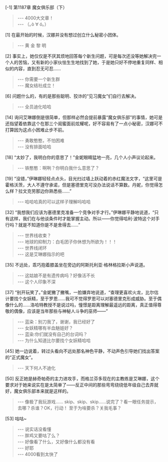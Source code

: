 
[-1] 第1187章 魔女俱乐部（下）
>--- 4000大文章！<br>
>--- （｡ò ∀ ó｡）<br>

[1] 在最开始的时候，汉娜并没有想过创立什么秘密小团体。
>--- 黄 金 黎 明<br>

[2] 事实上，她仅仅是不厌其烦地回答每个新生问题，可是每次还没等她解决完一个人的苦恼，又有新的小家伙怯生生地找到了她，于是她只好不停地重复同样、相似的内容，直到忍无可忍……
>--- 你需要一个新生群<br>
>--- 魔女结社成立！<br>

[6] 问题什么的，有的是那些聪明、狡诈的“见习魔女”们自行去解决。
>--- 全员迪化哈哈<br>

[14] 询问艾琳娜倒是很简单，但那样必然会提前暴露“魔女俱乐部”的事情，她可是还指望着依靠这个在那三个闺蜜面前炫耀呢，好不容易有了一点小秘密，汉娜可不打算因为这点小困难止步不前。
>--- 勇敢憨憨，不怕困难<br>
>--- 没有排面哈哈<br>

[18] “太妙了，我明白你的意思了！”金妮眼睛猛地一亮，几个人小声议论起来。
>--- 铁憨憨：啊咧？你明白我什么意思了？<br>

[19] “没错，”伊琳娜轻轻点点头，目光扫过墙上跃动着的赤红魔法文字，“这里可是霍格沃茨，大人不遵守承诺，但是塞德里克可没办法说话不算数。丹妮，你觉得怎么样？拉文克劳那边你熟悉些……”
>--- 哈哈哈真的可以这样子理解吗哈哈<br>

[32] “我想我们应该为塞德里克准备一个竞争对手才行。”伊琳娜平静地说道，“只有这样，我们在与他谈条件时才能掌握主动。所以——你觉得哈利·波特这个对手行吗？就是不知道你是不是舍得去……”
>--- 世界线收束？<br>
>--- 地球的抑制力：白毛团子你休想为所欲为！！！<br>
>--- 世界线闭环<br>
>--- 这是艾琳娜指示的吧<br>

[35] 不远处，乖巧抱着膝盖坐在旁边的阿斯托利亚·格林格拉斯小声说道。
>--- 这姑娘不是有遗传病吗？好像活不长<br>
>--- 这个人印象不深<br>

[37] “别开玩笑了。”金妮撇了撇嘴，一脸嫌弃地说道，“查理更喜欢火龙，比尔估计要找个女妖精，至于罗恩……我可不觉得罗恩可以对塞德里克形成威胁。至于偶像什么的……洛哈特教授不是说过吗，憧憬是距离理解最遥远的距离，真正值得尊敬的偶像，应该是当年那些与神秘人斗争的巫师——”
>--- 蓝染：别刀我了，谢谢，我已经好了<br>
>--- 女妖精哪有半血魅娃好？<br>
>--- 蓝染:你们就没有自己的台词吗？<br>
>--- 为什么知道比尔要找个女妖精哈哈<br>

[45] 她一边说着，转过头看向不远处那名神色平静，不动声色引导她们找出答案的“正式魔女”。
>--- 天下何人不迪化<br>

[50] 反正她是赫奇帕奇的主力进攻手，而格兰芬多现在的主教练是艾琳娜，这个要求对于她来说实在是太简单了——反正中间的那些弯弯绕绕低年级自己去弄就好，魔女俱乐部本来就是这样的。
>--- 像极了我玩游戏……
skip、skip、skip……说完了？看一眼任务提示，去哪？杀谁？OK，行动！
至于为啥要杀？关我毛事？<br>

[53] 咕咕~
>--- 说实话没看懂<br>
>--- 胖鸡又要咕了么？<br>
>--- 好像看了什么，又好像什么都没有看<br>
>--- 好耶<br>
>--- 4000看到太快了<br>

